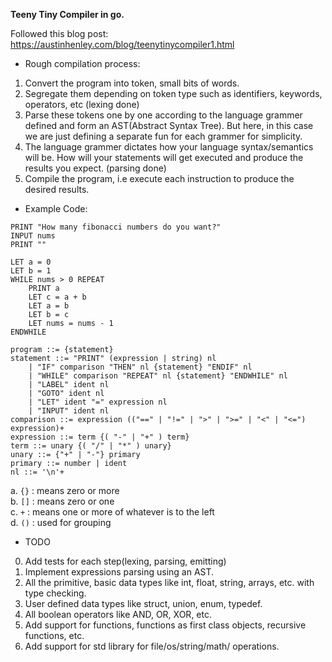 **Teeny Tiny Compiler in go.**

Followed this blog post: https://austinhenley.com/blog/teenytinycompiler1.html

* Rough compilation process:
1. Convert the program into token, small bits of words.
2. Segregate them depending on token type such as identifiers, keywords, operators, etc (lexing done)
3. Parse these tokens one by one according to the language grammer defined and form an AST(Abstract Syntax Tree). But here, in this case we are just defining a separate fun for each grammer for simplicity.
4. The language grammer dictates how your language syntax/semantics will be. How will your statements will get executed and produce the results you expect. (parsing done)
5. Compile the program, i.e execute each instruction to produce the desired results.

* Example Code: 

```
PRINT "How many fibonacci numbers do you want?"
INPUT nums
PRINT ""

LET a = 0
LET b = 1
WHILE nums > 0 REPEAT
    PRINT a
    LET c = a + b
    LET a = b
    LET b = c
    LET nums = nums - 1
ENDWHILE
```


```
program ::= {statement}
statement ::= "PRINT" (expression | string) nl
    | "IF" comparison "THEN" nl {statement} "ENDIF" nl
    | "WHILE" comparison "REPEAT" nl {statement} "ENDWHILE" nl
    | "LABEL" ident nl
    | "GOTO" ident nl
    | "LET" ident "=" expression nl
    | "INPUT" ident nl
comparison ::= expression (("==" | "!=" | ">" | ">=" | "<" | "<=") expression)+
expression ::= term {( "-" | "+" ) term}
term ::= unary {( "/" | "*" ) unary}
unary ::= {"+" | "-"} primary
primary ::= number | ident
nl ::= '\n'+
```

a. `{}` : means zero or more<br>
b. `[]` : means zero or one<br>
c. `+` : means one or more of whatever is to the left<br>
d. `()` : used for grouping<br>

* TODO
0. Add tests for each step(lexing, parsing, emitting)
1. Implement expressions parsing using an AST.
2. All the primitive, basic data types like int, float, string, arrays, etc. with type checking.
3. User defined data types like struct, union, enum, typedef.
4. All boolean operators like AND, OR, XOR, etc.
5. Add support for functions, functions as first class objects, recursive functions, etc. 
6. Add support for std library for file/os/string/math/ operations.
